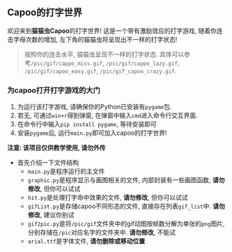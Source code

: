 ## Capoo的打字世界

欢迎来到**猫猫虫Capoo**的打字世界! 这是一个带有激励效应的打字游戏, 随着你连击字母次数的增加, 左下角的猫猫虫将呈现出不一样的打字状态!
> 按照你的连击水平, 猫猫虫呈现不一样的打字状态. 具体可以参考``/pic/gif/cappo_miss.gif``, ``/pic/gif/cappo_lazy.gif``, ``/pic/gif/capoo_easy.gif``, ``/pic/gif_capoo_crazy.gif``.

### 为capoo打开打字游戏的大门

1. 为运行该打字游戏, 请确保你的Python已安装有``pygame``包. 
2. 若无, 可通过``win+r``得到弹窗, 在弹窗中输入``cmd``进入命令行交互界面.  
3. 在命令行中输入``pip install pygame``, 等待安装即可
4. 安装``pygame``后, 运行``main.py``即可加入capoo的打字世界!

**注意: 该项目仅供教学使用, 请勿外传**

- 首先介绍一下文件结构
  - ``main.py``是程序运行的主文件
  - ``graphic.py``是程序显示与画图相关的文件, 内部封装有一些画图函数, **请勿修改**, 但你可以试试
  - ``hit.py``是处理打字命中效果的文件, **请勿修改**, 但你可以试试
  - ``gifList.py``是存储capoo不同形态的文件, 直接存在列表``gif_list``中. **请勿修改**, 建议你别试
  - ``gif2pic.py``是将``/pic/gif``文件夹中的gif动图按帧数分解为单张的``png``图片, 分别存储在``/pic``对应名字的文件夹中. **请勿修改**, 不能试
  - ``arial.ttf``是字体文件, **请勿删除或移动位置**


